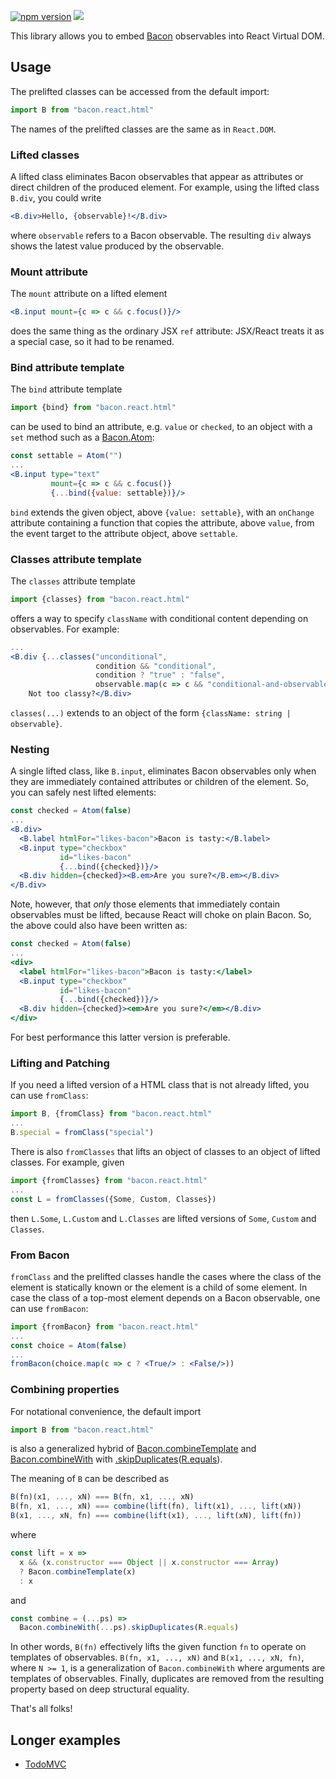 [![npm version](https://badge.fury.io/js/bacon.react.html.svg)](http://badge.fury.io/js/bacon.react.html) [![](https://david-dm.org/calmm-js/bacon.react.html.svg)](https://david-dm.org/calmm-js/bacon.react.html)

This library allows you to embed [Bacon](https://github.com/baconjs/bacon.js)
observables into React Virtual DOM.

## Usage

The prelifted classes can be accessed from the default import:

```jsx
import B from "bacon.react.html"
```

The names of the prelifted classes are the same as in `React.DOM`.

### Lifted classes

A lifted class eliminates Bacon observables that appear as attributes or direct
children of the produced element.  For example, using the lifted class `B.div`,
you could write

```jsx
<B.div>Hello, {observable}!</B.div>
```

where `observable` refers to a Bacon observable.  The resulting `div` always
shows the latest value produced by the observable.

### Mount attribute

The `mount` attribute on a lifted element

```jsx
<B.input mount={c => c && c.focus()}/>
```

does the same thing as the ordinary JSX `ref` attribute: JSX/React treats it as
a special case, so it had to be renamed.

### Bind attribute template

The `bind` attribute template

```jsx
import {bind} from "bacon.react.html"
```

can be used to bind an attribute, e.g. `value` or `checked`, to an object with a
`set` method such as a [Bacon.Atom](https://github.com/calmm-js/bacon.atom):

```jsx
const settable = Atom("")
...
<B.input type="text"
         mount={c => c && c.focus()}
         {...bind({value: settable})}/>
```

`bind` extends the given object, above `{value: settable}`, with an `onChange`
attribute containing a function that copies the attribute, above `value`, from
the event target to the attribute object, above `settable`.

### Classes attribute template

The `classes` attribute template

```jsx
import {classes} from "bacon.react.html"
```

offers a way to specify `className` with conditional content depending on
observables.  For example:

```jsx
...
<B.div {...classes("unconditional",
                   condition && "conditional",
                   condition ? "true" : "false",
                   observable.map(c => c && "conditional-and-observable"))}>
    Not too classy?</B.div>
```

`classes(...)` extends to an object of the form `{className: string |
observable}`.

### Nesting

A single lifted class, like `B.input`, eliminates Bacon observables only when
they are immediately contained attributes or children of the element.  So, you
can safely nest lifted elements:

```jsx
const checked = Atom(false)
...
<B.div>
  <B.label htmlFor="likes-bacon">Bacon is tasty:</B.label>
  <B.input type="checkbox"
           id="likes-bacon"
           {...bind({checked})}/>
  <B.div hidden={checked}><B.em>Are you sure?</B.em></B.div>
</B.div>
```

Note, however, that *only* those elements that immediately contain observables
must be lifted, because React will choke on plain Bacon.  So, the above could
also have been written as:

```jsx
const checked = Atom(false)
...
<div>
  <label htmlFor="likes-bacon">Bacon is tasty:</label>
  <B.input type="checkbox"
           id="likes-bacon"
           {...bind({checked})}/>
  <B.div hidden={checked}><em>Are you sure?</em></B.div>
</div>
```

For best performance this latter version is preferable.

### Lifting and Patching

If you need a lifted version of a HTML class that is not already lifted, you can
use `fromClass`:

```jsx
import B, {fromClass} from "bacon.react.html"
...
B.special = fromClass("special")
```

There is also `fromClasses` that lifts an object of classes to an object of
lifted classes.  For example, given

```jsx
import {fromClasses} from "bacon.react.html"
...
const L = fromClasses({Some, Custom, Classes})
```

then `L.Some`, `L.Custom` and `L.Classes` are lifted versions of `Some`,
`Custom` and `Classes`.

### From Bacon

`fromClass` and the prelifted classes handle the cases where the class of the
element is statically known or the element is a child of some element.  In case
the class of a top-most element depends on a Bacon observable, one can use
`fromBacon`:

```jsx
import {fromBacon} from "bacon.react.html"
...
const choice = Atom(false)
...
fromBacon(choice.map(c => c ? <True/> : <False/>))
```

### Combining properties

For notational convenience, the default import

```jsx
import B from "bacon.react.html"
```

is also a generalized hybrid of
[Bacon.combineTemplate](https://github.com/baconjs/bacon.js/#bacon-combinetemplate)
and [Bacon.combineWith](https://github.com/baconjs/bacon.js/#bacon-combinewith)
with
[.skipDuplicates](https://github.com/baconjs/bacon.js/#observable-skipduplicates)([R.equals](http://ramdajs.com/0.19.0/docs/#equals)).

The meaning of `B` can be described as

```jsx
B(fn)(x1, ..., xN) === B(fn, x1, ..., xN)
B(fn, x1, ..., xN) === combine(lift(fn), lift(x1), ..., lift(xN))
B(x1, ..., xN, fn) === combine(lift(x1), ..., lift(xN), lift(fn))
```

where

```jsx
const lift = x =>
  x && (x.constructor === Object || x.constructor === Array)
  ? Bacon.combineTemplate(x)
  : x
```

and

``` jsx
const combine = (...ps) =>
  Bacon.combineWith(...ps).skipDuplicates(R.equals)
```

In other words, `B(fn)` effectively lifts the given function `fn` to operate on
templates of observables.  `B(fn, x1, ..., xN)` and `B(x1, ..., xN, fn)`, where
`N >= 1`, is a generalization of `Bacon.combineWith` where arguments are
templates of observables.  Finally, duplicates are removed from the resulting
property based on deep structural equality.

That's all folks!

## Longer examples

* [TodoMVC](https://github.com/calmm-js/bacon.react.atom-todomvc)
